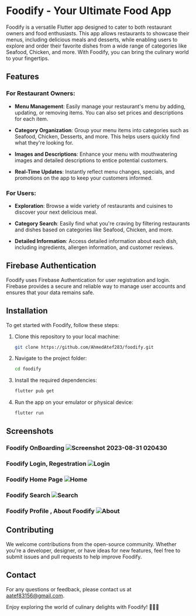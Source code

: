 # Foodify - Your Ultimate Food App

Foodify is a versatile Flutter app designed to cater to both restaurant owners and food enthusiasts. This app allows restaurants to showcase their menus, including delicious meals and desserts, while enabling users to explore and order their favorite dishes from a wide range of categories like Seafood, Chicken, and more. With Foodify, you can bring the culinary world to your fingertips.

## Features

### For Restaurant Owners:

- **Menu Management**: Easily manage your restaurant's menu by adding, updating, or removing items. You can also set prices and descriptions for each item.

- **Category Organization**: Group your menu items into categories such as Seafood, Chicken, Desserts, and more. This helps users quickly find what they're looking for.

- **Images and Descriptions**: Enhance your menu with mouthwatering images and detailed descriptions to entice potential customers.

- **Real-Time Updates**: Instantly reflect menu changes, specials, and promotions on the app to keep your customers informed.

### For Users:

- **Exploration**: Browse a wide variety of restaurants and cuisines to discover your next delicious meal.

- **Category Search**: Easily find what you're craving by filtering restaurants and dishes based on categories like Seafood, Chicken, and more.

- **Detailed Information**: Access detailed information about each dish, including ingredients, allergen information, and customer reviews.

## Firebase Authentication

Foodify uses Firebase Authentication for user registration and login. Firebase provides a secure and reliable way to manage user accounts and ensures that your data remains safe.


## Installation

To get started with Foodify, follow these steps:

1. Clone this repository to your local machine:

   ```bash
   git clone https://github.com/AhmedAtef283/foodify.git
   ```

2. Navigate to the project folder:

   ```bash
   cd foodify
   ```

3. Install the required dependencies:

   ```bash
   flutter pub get
   ```

4. Run the app on your emulator or physical device:

   ```bash
   flutter run
   ```

## Screenshots
### Foodify OnBoarding ![Screenshot 2023-08-31 020430](https://github.com/AhmedAtef283/Foodify/assets/90651336/8f0e9cd3-9f5f-4940-8121-8d1b89c9974c)
### Foodify Login, Regestration ![Login](https://github.com/AhmedAtef283/Foodify/assets/90651336/3f68288f-9982-4b26-ab3a-8b1e4a56757b)
### Foodify Home Page ![Home](https://github.com/AhmedAtef283/Foodify/assets/90651336/4b4af0e0-09b3-439a-aa5b-761280e077f1)
### Foodify Search ![Search](https://github.com/AhmedAtef283/Foodify/assets/90651336/f0c2faed-d96f-4acb-b4af-ab2a0f82caf2)
### Foodify Profile , About Foodify ![About](https://github.com/AhmedAtef283/Foodify/assets/90651336/e4f1c942-0f78-44c1-8b7d-ca8d4ec8478d)


## Contributing

We welcome contributions from the open-source community. Whether you're a developer, designer, or have ideas for new features, feel free to submit issues and pull requests to help improve Foodify.


## Contact

For any questions or feedback, please contact us at [aatef83156@gmail.com](mailto:aatef83156@gmail.com).

Enjoy exploring the world of culinary delights with Foodify! 🍔🍕🍰
